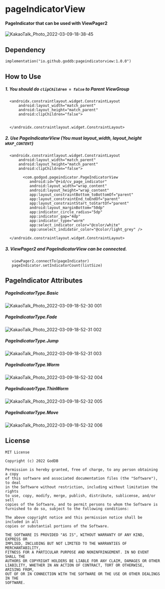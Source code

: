 # pageIndicatorView

#### PageIndicator that can be used with ViewPager2
![KakaoTalk_Photo_2022-03-09-18-38-45](https://user-images.githubusercontent.com/47018460/157414714-713b82d9-582a-45d4-9263-333e003eaa6a.gif)


## Dependency 

```
implementation("io.github.goddb:pageindicatorview:1.0.0")
```

## How to Use

##### 1. You should do `clipChildren = false` to Parent ViewGroup

``` 
  <androidx.constraintlayout.widget.ConstraintLayout 
      android:layout_width="match_parent"
      android:layout_height="match_parent"
      android:clipChildren="false">
    
    
  </androidx.constraintlayout.widget.ConstraintLayout>    
```     

##### 2. Use PageIndicatorView (You must layout_width, layout_height `WRAP_CONTENT`)

``` 
  <androidx.constraintlayout.widget.ConstraintLayout 
      android:layout_width="match_parent"
      android:layout_height="match_parent"
      android:clipChildren="false">
    
        <com.godgod.pageindicator.PageIndicatorView
           android:id="@+id/cv_page_indicator"
           android:layout_width="wrap_content"
           android:layout_height="wrap_content"
           app:layout_constraintBottom_toBottomOf="parent"
           app:layout_constraintEnd_toEndOf="parent"
           app:layout_constraintStart_toStartOf="parent"
           android:layout_marginBottom="50dp"
           app:indicator_circle_radius="5dp"
           app:indicator_gap="4dp"
           app:indicator_type="worm"
           app:select_indicator_color="@color/white"
           app:unselect_indidator_color="@color/light_grey" />
    
  </androidx.constraintlayout.widget.ConstraintLayout>  

```

##### 3. ViewPager2 and PageIndicatorView can be connected. 

```
   viewPager2.connectTo(pageIndicator)
   pageIndicator.setIndicatorCount(listSize)

```

## PageIndicator Attributes 

##### PageIndicatorType.Basic

![KakaoTalk_Photo_2022-03-09-18-52-30 001](https://user-images.githubusercontent.com/47018460/157417236-31454aa2-ca17-45b5-9057-c18b32c5333f.gif)

##### PageIndicatorType.Fade

![KakaoTalk_Photo_2022-03-09-18-52-31 002](https://user-images.githubusercontent.com/47018460/157417528-4acbdff6-4b81-4314-875d-004e30db1dfa.gif)

##### PageIndicatorType.Jump

![KakaoTalk_Photo_2022-03-09-18-52-31 003](https://user-images.githubusercontent.com/47018460/157417611-00836230-4685-47a5-8b9a-f26b00ec9cb0.gif)

##### PageIndicatorType.Worm

![KakaoTalk_Photo_2022-03-09-18-52-32 004](https://user-images.githubusercontent.com/47018460/157417682-bc74a0d3-62e9-4699-a760-2435cae3c42f.gif)

##### PageIndicaotrType.ThinWorm

![KakaoTalk_Photo_2022-03-09-18-52-32 005](https://user-images.githubusercontent.com/47018460/157417828-5e5198f9-caf3-4c1b-99ba-cffa783a3edc.gif)

##### PageIndicatorType.Move

![KakaoTalk_Photo_2022-03-09-18-52-32 006](https://user-images.githubusercontent.com/47018460/157417910-0a652cb7-636e-495f-8688-39a74e7b6910.gif)


## License

```
MIT License

Copyright (c) 2022 GodDB

Permission is hereby granted, free of charge, to any person obtaining a copy
of this software and associated documentation files (the "Software"), to deal
in the Software without restriction, including without limitation the rights
to use, copy, modify, merge, publish, distribute, sublicense, and/or sell
copies of the Software, and to permit persons to whom the Software is
furnished to do so, subject to the following conditions:

The above copyright notice and this permission notice shall be included in all
copies or substantial portions of the Software.

THE SOFTWARE IS PROVIDED "AS IS", WITHOUT WARRANTY OF ANY KIND, EXPRESS OR
IMPLIED, INCLUDING BUT NOT LIMITED TO THE WARRANTIES OF MERCHANTABILITY,
FITNESS FOR A PARTICULAR PURPOSE AND NONINFRINGEMENT. IN NO EVENT SHALL THE
AUTHORS OR COPYRIGHT HOLDERS BE LIABLE FOR ANY CLAIM, DAMAGES OR OTHER
LIABILITY, WHETHER IN AN ACTION OF CONTRACT, TORT OR OTHERWISE, ARISING FROM,
OUT OF OR IN CONNECTION WITH THE SOFTWARE OR THE USE OR OTHER DEALINGS IN THE
SOFTWARE.

```

